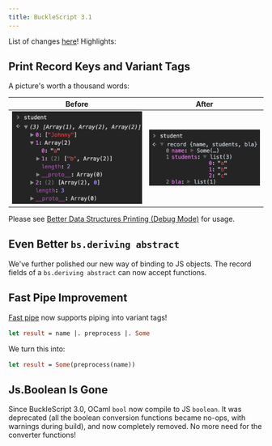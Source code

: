 ```yaml
---
title: BuckleScript 3.1
---
```


List of changes [here](https://github.com/BuckleScript/bucklescript/blob/master/Changes.md#310)! Highlights:

## Print Record Keys and Variant Tags

A picture's worth a thousand words:

<table>
  <thead> <tr><th>Before</th><th>After</th></tr> </thead>
  <tbody>
    <tr>
      <td>
        <img src="/img/debugger-before.png" alt="debugger before">
      </td>
      <td style="vertical-align: middle">
        <img src="/img/debugger-after.png" alt="debugger after">
      </td>
    </tr>
  </tbody>
</table>

Please see [Better Data Structures Printing (Debug Mode)](/docs/en/better-data-structures-printing-debug-mode.html) for usage.

## Even Better `bs.deriving abstract`

We've further polished our new way of binding to JS objects. The record fields of a `bs.deriving abstract` can now accept functions.

## Fast Pipe Improvement

[Fast pipe](/docs/en/fast-pipe.html) now supports piping into variant tags!

```ocaml
let result = name |. preprocess |. Some
```

We turn this into:

```ocaml
let result = Some(preprocess(name))
```

## Js.Boolean Is Gone

Since BuckleScript 3.0, OCaml `bool` now compile to JS `boolean`. It was deprecated (all the boolean conversion functions became no-ops, with warnings during build), and now completely removed. No more need for the converter functions!
